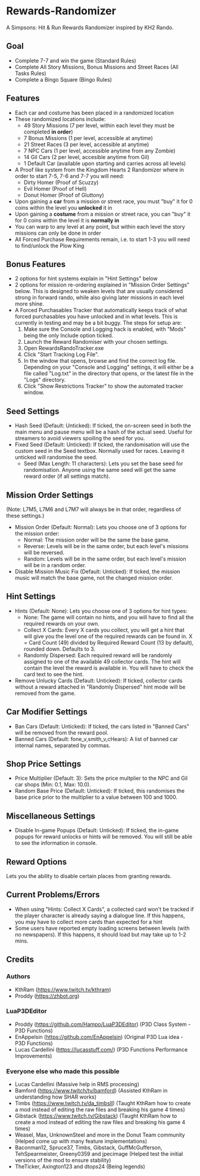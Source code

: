 # Rewards-Randomizer
A Simpsons: Hit &amp; Run Rewards Randomizer inspired by KH2 Rando.

## Goal
- Complete 7-7 and win the game (Standard Rules)
- Complete All Story Missions, Bonus Missions and Street Races (All Tasks Rules)
- Complete a Bingo Square (Bingo Rules)

## Features
- Each car and costume has been placed in a randomized location
- These randomized locations include:
  - 49 Story Missions (7 per level, within each level they must be completed __in order__)
  - 7 Bonus Missions (1 per level, accessible at anytime)
  - 21 Street Races (3 per level, accessible at anytime)
  - 7 NPC Cars (1 per level, accessible anytime from any Zombie)
  - 14 Gil Cars (2 per level, accesible anytime from Gil)
  - 1 Default Car (available upon starting and carries across all levels)
- A Proof like system from the Kingdom Hearts 2 Randomizer where in order to start 7-5, 7-6 and 7-7 you will need:
  - Dirty Homer (Proof of Scuzzy)
  - Evil Homer (Proof of Hell)
  - Donut Homer (Proof of Gluttony)
- Upon gaining a __car__ from a mission or street race, you must "buy" it for 0 coins within the level you __unlocked__ it in
- Upon gaining a __costume__ from a mission or street race, you can "buy" it for 0 coins within the level it is __normally in__
- You can warp to any level at any point, but within each level the story missions can only be done in order
- All Forced Purchase Requirements remain, i.e. to start 1-3 you will need to find/unlock the Plow King

## Bonus Features
- 2 options for hint systems explain in "Hint Settings" below
- 2 options for mission re-ordering explained in "Mission Order Settings" below. This is designed to weaken levels that are usually considered strong in forward rando, while also giving later missions in each level more shine.
- A Forced Purchasables Tracker that automatically keeps track of what forced purchasables you have unlocked and in what levels. This is currently in testing and may be a bit buggy. The steps for setup are:
  1) Make sure the Console and Logging hack is enabled, with "Mods" being the only Include option ticked.
  2) Launch the Reward Randomiser with your chosen settings.
  3) Open RewardsRandoTracker.exe
  4) Click "Start Tracking Log File".
  5) In the window that opens, browse and find the correct log file. Depending on your "Console and Logging" settings, it will either be a file called "Log.txt" in the directory that opens, or the latest file in the "Logs" directory.
  6) Click "Show Restrictions Tracker" to show the automated tracker window.

## Seed Settings
- Hash Seed (Default: Unticked): If ticked, the on-screen seed in both the main menu and pause menu will be a hash of the actual seed. Useful for streamers to avoid viewers spoiling the seed for you.
- Fixed Seed (Default: Unticked): If ticked, the randomisation will use the custom seed in the Seed textbox. Normally used for races. Leaving it unticked will randomise the seed.
  - Seed (Max Length: 11 characters): Lets you set the base seed for randomisation. Anyone using the same seed will get the same reward order (if all settings match).

## Mission Order Settings
(Note: L7M5, L7M6 and L7M7 will always be in that order, regardless of these settings.)
- Mission Order (Default: Normal): Lets you choose one of 3 options for the mission order:
  - Normal: The mission order will be the same the base game.
  - Reverse: Levels will be in the same order, but each level's missions will be reversed.
  - Random: Levels will be in the same order, but each level's mission will be in a random order.
- Disable Mission Music Fix (Default: Unticked): If ticked, the mission music will match the base game, not the changed mission order.

## Hint Settings
- Hints (Default: None): Lets you choose one of 3 options for hint types:
  - None: The game will contain no hints, and you will have to find all the required rewards on your own.
  - Collect X Cards: Every X cards you collect, you will get a hint that will give you the level one of the required rewards can be found in. X = Card Count (49) divided by Required Reward Count (13 by default), rounded down. Defaults to 3.
  - Randomly Dispersed: Each required reward will be randomly assigned to one of the available 49 collector cards. The hint will contain the level the reward is available in. You will have to check the card text to see the hint.
- Remove Unlucky Cards (Default: Unticked): If ticked, collector cards without a reward attached in "Randomly Dispersed" hint mode will be removed from the game.

## Car Modifier Settings
- Ban Cars (Default: Unticked): If ticked, the cars listed in "Banned Cars" will be removed from the reward pool.
- Banned Cars (Default: fone_v,smith_v,cHears): A list of banned car internal names, separated by commas.

## Shop Price Settings
- Price Multiplier (Default: 3): Sets the price multplier to the NPC and Gil car shops (Min: 0.1, Max: 10.0).
- Random Base Price (Default: Unticked): If ticked, this randomises the base price prior to the multiplier to a value between 100 and 1000.

## Miscellaneous Settings
- Disable In-game Popups (Default: Unticked): If ticked, the in-game popups for reward unlocks or hints will be removed. You will still be able to see the information in console.

## Reward Options
Lets you the ability to disable certain places from granting rewards.

## Current Problems/Errors
- When using "Hints: Collect X Cards", a collected card won't be tracked if the player character is already saying a dialogue line. If this happens, you may have to collect more cards than expected for a hint
- Some users have reported empty loading screens between levels (with no newspapers). If this happens, it should load but may take up to 1-2 mins.

## Credits

### Authors
- KthRam (https://www.twitch.tv/kthram)
- Proddy (https://zhbot.org)

### LuaP3DEditor
- Proddy (https://github.com/Hampo/LuaP3DEditor) (P3D Class System - P3D Functions)
- EnAppelsin (https://github.com/EnAppelsin) (Original P3D Lua idea - P3D Functions)
- Lucas Cardellini (https://lucasstuff.com/) (P3D Functions Performance Improvements)

### Everyone else who made this possible
- Lucas Cardellini (Massive help in RMS processing)
- Bamford (https://www.twitch/tv/bamford) (Assisted KthRam in understanding how SHAR works)
- Timbs (https://www.twitch.tv/da_timbsII) (Taught KthRam how to create a mod instead of editing the raw files and breaking his game 4 times)
- Gibstack (https://www.twitch.tv/Gibstack) (Taught KthRam how to create a mod instead of editing the raw files and breaking his game 4 times)
- Weasel, Max, UnknownSteel and more in the Donut Team community (Helped come up with many feature implementations)
- Baconman12, Spruce37, Timbs, Gibstack, GuffMcGufferson, TehSpearmeister, Greeny0359 and jpecimage (Helped test the initial versions of the mod to ensure stability)
- TheTicker, Axington123 and dtops24 (Being legends)